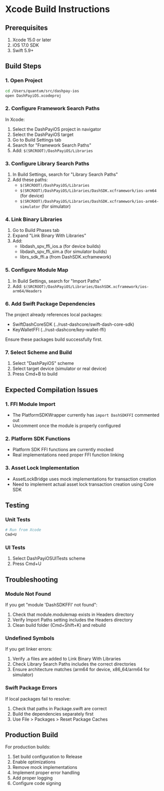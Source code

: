 # Xcode Build Instructions

## Prerequisites
1. Xcode 15.0 or later
2. iOS 17.0 SDK
3. Swift 5.9+

## Build Steps

### 1. Open Project
```bash
cd /Users/quantum/src/dashpay-ios
open DashPayiOS.xcodeproj
```

### 2. Configure Framework Search Paths
In Xcode:
1. Select the DashPayiOS project in navigator
2. Select the DashPayiOS target
3. Go to Build Settings tab
4. Search for "Framework Search Paths"
5. Add: `$(SRCROOT)/DashPayiOS/Libraries`

### 3. Configure Library Search Paths
1. In Build Settings, search for "Library Search Paths"
2. Add these paths:
   - `$(SRCROOT)/DashPayiOS/Libraries`
   - `$(SRCROOT)/DashPayiOS/Libraries/DashSDK.xcframework/ios-arm64` (for device)
   - `$(SRCROOT)/DashPayiOS/Libraries/DashSDK.xcframework/ios-arm64-simulator` (for simulator)

### 4. Link Binary Libraries
1. Go to Build Phases tab
2. Expand "Link Binary With Libraries"
3. Add:
   - libdash_spv_ffi_ios.a (for device builds)
   - libdash_spv_ffi_sim.a (for simulator builds)
   - librs_sdk_ffi.a (from DashSDK.xcframework)

### 5. Configure Module Map
1. In Build Settings, search for "Import Paths"
2. Add: `$(SRCROOT)/DashPayiOS/Libraries/DashSDK.xcframework/ios-arm64/Headers`

### 6. Add Swift Package Dependencies
The project already references local packages:
- SwiftDashCoreSDK (../rust-dashcore/swift-dash-core-sdk)
- KeyWalletFFI (../rust-dashcore/key-wallet-ffi)

Ensure these packages build successfully first.

### 7. Select Scheme and Build
1. Select "DashPayiOS" scheme
2. Select target device (simulator or real device)
3. Press Cmd+B to build

## Expected Compilation Issues

### 1. FFI Module Import
- The PlatformSDKWrapper currently has `import DashSDKFFI` commented out
- Uncomment once the module is properly configured

### 2. Platform SDK Functions
- Platform SDK FFI functions are currently mocked
- Real implementations need proper FFI function linking

### 3. Asset Lock Implementation
- AssetLockBridge uses mock implementations for transaction creation
- Need to implement actual asset lock transaction creation using Core SDK

## Testing

### Unit Tests
```bash
# Run from Xcode
Cmd+U
```

### UI Tests
1. Select DashPayiOSUITests scheme
2. Press Cmd+U

## Troubleshooting

### Module Not Found
If you get "module 'DashSDKFFI' not found":
1. Check that module.modulemap exists in Headers directory
2. Verify Import Paths setting includes the Headers directory
3. Clean build folder (Cmd+Shift+K) and rebuild

### Undefined Symbols
If you get linker errors:
1. Verify .a files are added to Link Binary With Libraries
2. Check Library Search Paths includes the correct directories
3. Ensure architecture matches (arm64 for device, x86_64/arm64 for simulator)

### Swift Package Errors
If local packages fail to resolve:
1. Check that paths in Package.swift are correct
2. Build the dependencies separately first
3. Use File > Packages > Reset Package Caches

## Production Build

For production builds:
1. Set build configuration to Release
2. Enable optimizations
3. Remove mock implementations
4. Implement proper error handling
5. Add proper logging
6. Configure code signing
